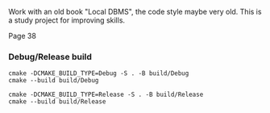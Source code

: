 Work with an old book "Local DBMS", the code style maybe very old.
This is a study project for improving skills.


Page 38


### Debug/Release build
```
cmake -DCMAKE_BUILD_TYPE=Debug -S . -B build/Debug
cmake --build build/Debug
```

```
cmake -DCMAKE_BUILD_TYPE=Release -S . -B build/Release
cmake --build build/Release
```